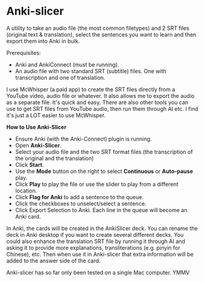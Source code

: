 # Anki-slicer

A utility to take an audio file (the most common filetypes) and 2 SRT files (original text &amp; translation), select the sentences you want to learn and then export them into Anki in bulk.  

Prerequisites:
 - Anki and AnkiConnect (must be running).
 - An audio file with two standard SRT (subtitle) files. One with transcription and one of translation.  

I use McWhisper (a paid app) to create the SRT files directly from a YouTube video, audio file or whatever. It also allows me to export the audio as a separate file. It's quick and easy. There are also other tools you can use to get SRT files from YouTube audio, then run them through AI etc. I find it's just a LOT easier to use McWhisper. 

**How to Use Anki-Slicer**

 - Ensure Anki (with the Anki-Connect) plugin is running.
 - Open **Anki-Slicer**.
 - Select your audio file and the two SRT format files (the transcription of the original and the  translation)
 - Click **Start**. 
 - Use the **Mode** button on the right to select **Continuous** or **Auto-pause** play.
 - Click **Play** to play the file or use the slider to play from a different location.
 - Click **Flag for Anki** to add a sentence to the queue.
 - Click the checkboxes to unselect/select a sentence.
 - Click Export Selection to Anki. Each line in the queue will become an Anki card.

In Anki, the cards will be created in the AnkiSlicer deck. You can rename the deck in Anki desktop if you want to create several different decks.  You could also enhance the translation SRT file by running it through AI and asking it to provide more explanations, transliterations (e.g. pinyin for Chinese), etc. Then when use it in Anki-slicer that extra information will be added to the answer side of the card. 


Anki-slicer has so far only been tested on a single Mac computer. YMMV

